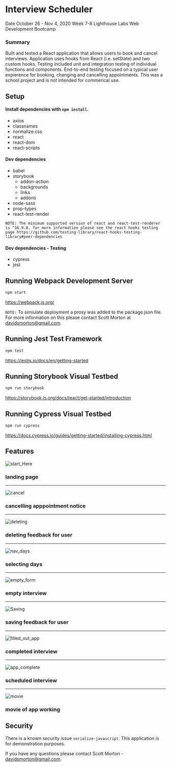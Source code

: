 # Interview Scheduler
Date October 26 - Nov 4, 2020
Week 7-8 Lighthouse Labs Web Development Bootcamp

### Summary 
Built and tested a React application that allows users to book and cancel interviews. Application uses hooks from React (i.e. setState) and two custom hooks. Testing included unit and integration testing of individual functions and components. End-to-end testing focused on a typical user expierence for booking, changing and cancelling appointments. This was a school project and is not intended for commerical use. 

## Setup

#### Install dependencies with `npm install`.
* axios
* classnames
* normalize.css
* react
* react-dom
* react-scripts

#### Dev dependencies
* babel
* storybook
  * addon-action
  * backgrounds
  * links
  * addons
* node-sass
* prop-types
* react-test-render

`NOTE: The minimum supported version of react and react-test-renderer is ^16.9.0. for more information please see the react hooks testing page https://github.com/testing-library/react-hooks-testing-library#peer-dependencies`
#### Dev dependencies - Testing
* cypress
* jest


## Running Webpack Development Server

```sh
npm start
```
https://webpack.js.org/

`NOTE:` To simiulate deployment a proxy was  added to the package.json file. For more information on this please contact Scott Morton at davidsmorton@gmail.com. 
## Running Jest Test Framework

```sh
npm test
```
https://jestjs.io/docs/en/getting-started
## Running Storybook Visual Testbed

```sh
npm run storybook
```
https://storybook.js.org/docs/react/get-started/introduction
## Running Cypress Visual Testbed

```sh
npm run cypress
```
https://docs.cypress.io/guides/getting-started/installing-cypress.html
## Features

![start_Here](https://github.com/davidsmorton/scheduler/blob/master/documents/starting.png)
### landing page 
____________________________________________

![cancel](https://github.com/davidsmorton/scheduler/blob/master/documents/cancel.png)
### cancelling apppointment notice
____________________________________________

![deleting](https://github.com/davidsmorton/scheduler/blob/master/documents/deleting.png)
### deleting feedback for user
____________________________________________



![nav_days](https://github.com/davidsmorton/scheduler/blob/master/documents/nav_days.png)
### selecting days
____________________________________________



![empty_form](https://github.com/davidsmorton/scheduler/blob/master/documents/making_app_form.png)
### empty interview
____________________________________________

![Saving](https://github.com/davidsmorton/scheduler/blob/master/documents/saving.png)
### saving feedback for user
____________________________________________


![filled_out_app](https://github.com/davidsmorton/scheduler/blob/master/documents/making_app.png)
### completed interview
____________________________________________


![app_complete](https://github.com/davidsmorton/scheduler/blob/master/documents/app_complete.png)
### scheduled interview
____________________________________________
![movie](https://github.com/davidsmorton/scheduler/blob/master/documents/Scheduler.gif)
### movie of app working



## Security 
There is a known security issue `serialize-javascript`. This application is for demonstration purposes. 

If you have any questions please contact Scott Morton - davidsmorton@gmail.com.